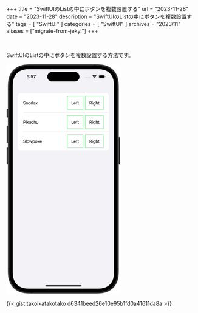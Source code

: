 +++
title = "SwiftUIのListの中にボタンを複数設置する"
url = "2023-11-28"
date = "2023-11-28"
description = "SwiftUIのListの中にボタンを複数設置する"
tags = [
  "SwiftUI"
]
categories = [
  "SwiftUI"
]
archives = "2023/11"
aliases = ["migrate-from-jekyl"]
+++

<br>

SwiftUIのListの中にボタンを複数設置する方法です。

<img src="2023-11-28.png" width="300px" alt="SwiftUIのListの中にボタンを複数設置する">

{{< gist takoikatakotako d6341beed26e10e95b1fd0a41611da8a >}}
